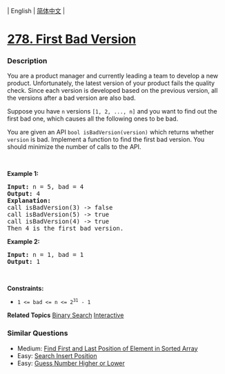 | English | [简体中文](README.md) |

# [278. First Bad Version](https://leetcode-cn.com/problems/first-bad-version)
 ### Description
<p>You are a product manager and currently leading a team to develop a new product. Unfortunately, the latest version of your product fails the quality check. Since each version is developed based on the previous version, all the versions after a bad version are also bad.</p>

<p>Suppose you have <code>n</code> versions <code>[1, 2, ..., n]</code> and you want to find out the first bad one, which causes all the following ones to be bad.</p>

<p>You are given an API <code>bool isBadVersion(version)</code> which returns whether <code>version</code> is bad. Implement a function to find the first bad version. You should minimize the number of calls to the API.</p>

<p>&nbsp;</p>
<p><strong>Example 1:</strong></p>

<pre>
<strong>Input:</strong> n = 5, bad = 4
<strong>Output:</strong> 4
<strong>Explanation:</strong>
call isBadVersion(3) -&gt; false
call isBadVersion(5)&nbsp;-&gt; true
call isBadVersion(4)&nbsp;-&gt; true
Then 4 is the first bad version.
</pre>

<p><strong>Example 2:</strong></p>

<pre>
<strong>Input:</strong> n = 1, bad = 1
<strong>Output:</strong> 1
</pre>

<p>&nbsp;</p>
<p><strong>Constraints:</strong></p>

<ul>
	<li><code>1 &lt;= bad &lt;= n &lt;= 2<sup>31</sup> - 1</code></li>
</ul>

**Related Topics**  [Binary Search](https://leetcode-cn.com/tag/binary-search) [Interactive](https://leetcode-cn.com/tag/interactive) 

### Similar Questions
 - Medium:	[Find First and Last Position of Element in Sorted Array](https://leetcode-cn.com/problems/find-first-and-last-position-of-element-in-sorted-array) 
 - Easy:	[Search Insert Position](https://leetcode-cn.com/problems/search-insert-position) 
 - Easy:	[Guess Number Higher or Lower](https://leetcode-cn.com/problems/guess-number-higher-or-lower) 

